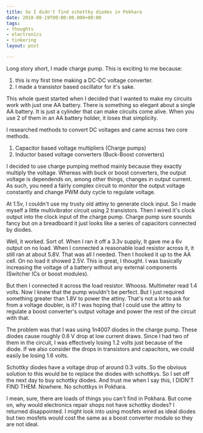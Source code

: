 ```yaml
---
title: So I didn't find schottky diodes in Pokhara
date: 2018-08-19T00:00:00.000+00:00
tags:
- thoughts
- electronics
- tinkering
layout: post

---
```

Long story short, I made charge pump. This is exciting to me because:

1. this is my first time making a DC-DC voltage converter.
2. I made a transistor based oscillator for it's sake.

This whole quest started when I decided that I wanted to make my circuits work with just one AA battery. There is something so elegant about a single AA battery. It is just a cylinder that can make circuits come alive. When you use 2 of them in an AA battery holder, it loses that simplicity.

I researched methods to convert DC voltages and came across two core methods.

1. Capacitor based voltage multipliers (Charge pumps)
2. Inductor based voltage converters (Buck-Boost converters)

I decided to use charge pumping method mainly because they exactly multiply the voltage. Whereas with buck or boost converters, the output voltage is dependends on, among other things, changes in output current. As such, you need a fairly complex circuit to monitor the output voltage constantly and change PWM duty cycle to regulate voltage. 

At 1.5v, I couldn't use my trusty old attiny to generate clock input. So I made myself a little multivibrator circuit using 2 transistors. Then I wired it's clock output into the clock input of the charge pump. Charge pump sure sounds fancy but on a breadboard it just looks like a series of capacitors connected by diodes.

Well, it worked. Sort of. When I ran it off a 3.3v supply, It gave me a 6v output on no load. When I connected a reasonable load resistor across it, it still ran at about 5.8V. That was all I needed. Then I hooked it up to the AA cell. On no load it showed 2.5V. This is great, I thought. I was basically increasing the voltage of a battery without any external components (Switcher ICs or boost modules).

But then I connected it across the load resistor. Whooss. Multimeter read 1.4 volts. Now I knew that the pump wouldn't be perfect. But I just required something greater than 1.8V to power the attiny. That's not a lot to ask for from a voltage doubler, is it? I was hoping that I could use the attiny to regulate a boost converter's output voltage and power the rest of the circuit with that.

The problem was that I was using 1n4007 diodes in the charge pump. These diodes cause roughly 0.6 V drop at low current draws. Since I had two of them in the circuit, I was effectively losing 1.2 volts just because of the diode. If we also consider the drops in transistors and capacitors, we could easily be losing 1.6 volts.

Schottky diodes have a voltage drop of around 0.3 volts. So the obvious solution to this would be to replace the diodes with schottkys. So I set off the next day to buy schottky diodes. And trust me when I say this, I DIDN'T FIND THEM. Nowhere. No schottkys in Pokhara.

I mean, sure, there are loads of things you can't find in Pokhara. But come on, why would electronics repair shops not have schottky diodes? I returned disappointed. I might look into using mosfets wired as ideal diodes but two mosfets would cost the same as a boost converter module so they are not ideal.
